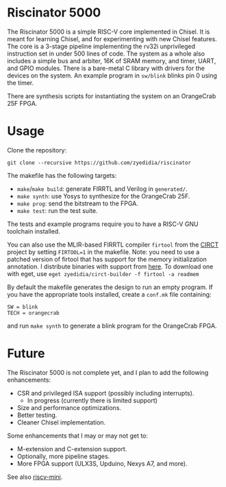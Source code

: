 # Riscinator 5000

The Riscinator 5000 is a simple RISC-V core implemented in Chisel. It is meant
for learning Chisel, and for experimenting with new Chisel features. The core
is a 3-stage pipeline implementing the rv32i unprivileged instruction set in
under 500 lines of code. The system as a whole also includes a simple bus and
arbiter, 16K of SRAM memory, and timer, UART, and GPIO modules. There is a
bare-metal C library with drivers for the devices on the system. An example
program in `sw/blink` blinks pin 0 using the timer.

There are synthesis scripts for instantiating the system on an OrangeCrab 25F
FPGA.

# Usage

Clone the repository:

```
git clone --recursive https://github.com/zyedidia/riscinator
```

The makefile has the following targets:

* `make`/`make build`: generate FIRRTL and Verilog in `generated/`.
* `make synth`: use Yosys to synthesize for the OrangeCrab 25F.
* `make prog`: send the bitstream to the FPGA.
* `make test`: run the test suite.

The tests and example programs require you to have a RISC-V GNU toolchain
installed.

You can also use the MLIR-based FIRRTL compiler `firtool` from the
[CIRCT](https://github.com/llvm/circt) project by setting `FIRTOOL=1` in the
makefile. Note: you need to use a patched version of firtool that has support
for the memory initialization annotation. I distribute binaries with support
from [here](https://github.com/zyedidia/circt-builder). To download one with eget, use
`eget zyedidia/circt-builder -f firtool -a readmem`

By default the makefile generates the design to run an empty program. If you
have the appropriate tools installed, create a `conf.mk` file containing:

```
SW = blink
TECH = orangecrab
```

and run `make synth` to generate a blink program for the OrangeCrab FPGA.

# Future

The Riscinator 5000 is not complete yet, and I plan to add the following
enhancements:

* CSR and privileged ISA support (possibly including interrupts).
    * In progress (currently there is limited support)
* Size and performance optimizations.
* Better testing.
* Cleaner Chisel implementation.

Some enhancements that I may or may not get to:

* M-extension and C-extension support.
* Optionally, more pipeline stages.
* More FPGA support (ULX3S, Upduino, Nexys A7, and more).

See also [riscv-mini](https://github.com/ucb-bar/riscv-mini).
